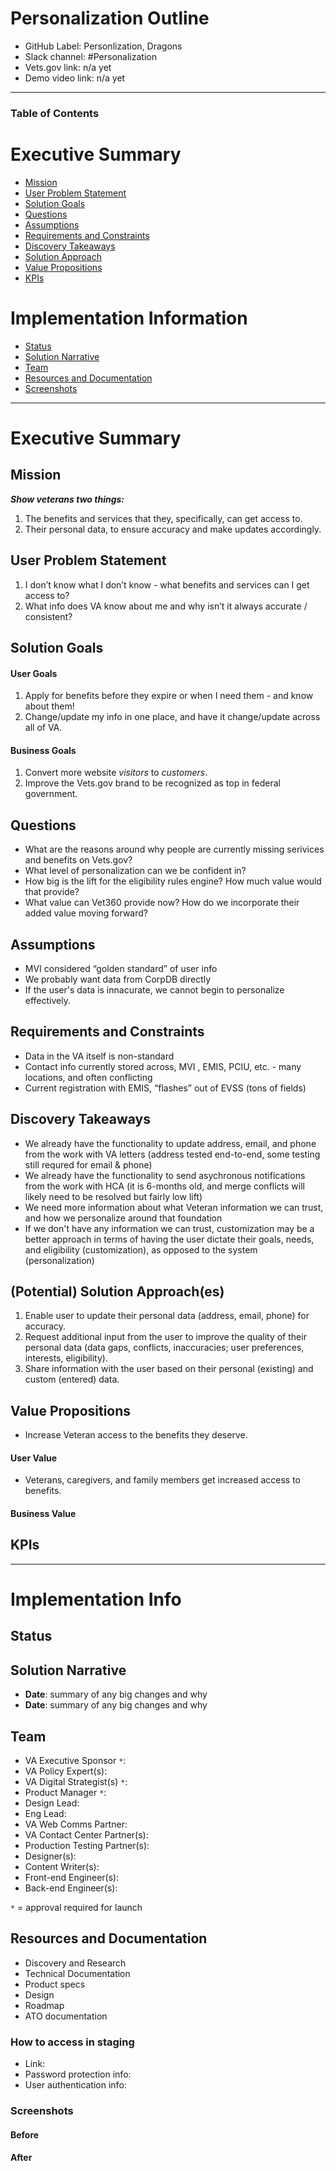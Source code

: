 # Personalization Outline
- GitHub Label: Personlization, Dragons
- Slack channel: #Personalization
- Vets.gov link: n/a yet
- Demo video link: n/a yet

---

### Table of Contents

# Executive Summary 
- [Mission](#mission)
- [User Problem Statement](#user-problem-statement)
- [Solution Goals](#solution-goals)
- [Questions](#questions)
- [Assumptions](#assumptions)
- [Requirements and Constraints](#requirements-and-constraints)
- [Discovery Takeaways](#discovery-takeaways)
- [Solution Approach](#solution-approach)
- [Value Propositions](#value-propositions)
- [KPIs](#kpis)

# Implementation Information
- [Status](#status)
- [Solution Narrative](#solution-narrative)
- [Team](#team)
- [Resources and Documentation](#resources-and-documentation)
- [Screenshots](#screenshots)

---

# Executive Summary

## Mission
**_Show veterans two things:_**
1. The benefits and services that they, specifically, can get access to.
2. Their personal data, to ensure accuracy and make updates accordingly.

## User Problem Statement

1. I don’t know what I don’t know - what benefits and services can I get access to?
2. What info does VA know about me and why isn’t it always accurate / consistent?

## Solution Goals

#### User Goals

1. Apply for benefits before they expire or when I need them - and know about them!
2. Change/update my info in one place, and have it change/update across all of VA.

#### Business Goals

1. Convert more website _visitors_ to _customers_.
2. Improve the Vets.gov brand to be recognized as top in federal government.

## Questions
- What are the reasons around why people are currently missing serivices and benefits on Vets.gov?
- What level of personalization can we be confident in?
- How big is the lift for the eligibility rules engine? How much value would that provide?
- What value can Vet360 provide now? How do we incorporate their added value moving forward?

## Assumptions

- MVI considered “golden standard” of user info
- We probably want data from CorpDB directly
- If the user's data is innacurate, we cannot begin to personalize effectively.

## Requirements and Constraints

- Data in the VA itself is non-standard
- Contact info currently stored across, MVI , EMIS, PCIU, etc. - many locations, and often conflicting
- Current registration with EMIS, “flashes” out of EVSS (tons of fields)

## Discovery Takeaways
- We already have the functionality to update address, email, and phone from the work with VA letters (address tested end-to-end, some testing still requred for email & phone)
- We already have the functionality to send asychronous notifications from the work with HCA (it is 6-months old, and merge conflicts will likely need to be resolved but fairly low lift)
- We need more information about what Veteran information we can trust, and how we personalize around that foundation
- If we don't have any information we can trust, customization may be a better approach in terms of having the user dictate their goals, needs, and eligibility (customization), as opposed to the system (personalization)

## (Potential) Solution Approach(es)
1. Enable user to update their personal data (address, email, phone) for accuracy.
2. Request additional input from the user to improve the quality of their personal data (data gaps, conflicts, inaccuracies; user preferences, interests, eligibility).
3. Share information with the user based on their personal (existing) and custom (entered) data.

## Value Propositions
- Increase Veteran access to the benefits they deserve.

#### User Value
- Veterans, caregivers, and family members get increased access to benefits.

#### Business Value


## KPIs

---

# Implementation Info

## Status

## Solution Narrative
- **Date**: summary of any big changes and why
- **Date**: summary of any big changes and why

## Team

- VA Executive Sponsor `*`: 
- VA Policy Expert(s):
- VA Digital Strategist(s) `*`:
- Product Manager `*`:
- Design Lead:
- Eng Lead:
- VA Web Comms Partner: 
- VA Contact Center Partner(s): 
- Production Testing Partner(s):
- Designer(s):
- Content Writer(s):
- Front-end Engineer(s):
- Back-end Engineer(s):

`*` = approval required for launch

## Resources and Documentation

- Discovery and Research
- Technical Documentation
- Product specs
- Design
- Roadmap
- ATO documentation

### How to access in staging
- Link:
- Password protection info:
- User authentication info:

### Screenshots
#### Before
#### After
